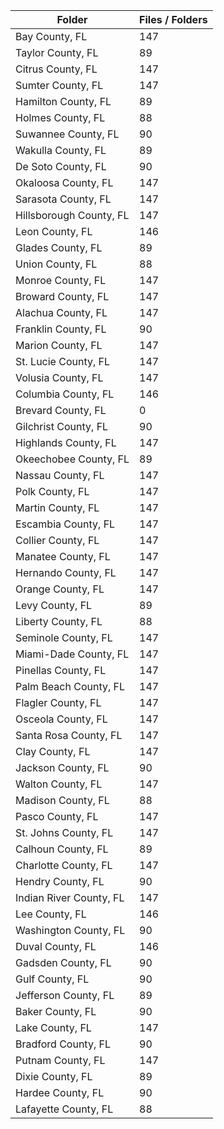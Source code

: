| Folder                  |   Files / Folders |
|-------------------------|-------------------|
| Bay County, FL          |               147 |
| Taylor County, FL       |                89 |
| Citrus County, FL       |               147 |
| Sumter County, FL       |               147 |
| Hamilton County, FL     |                89 |
| Holmes County, FL       |                88 |
| Suwannee County, FL     |                90 |
| Wakulla County, FL      |                89 |
| De Soto County, FL      |                90 |
| Okaloosa County, FL     |               147 |
| Sarasota County, FL     |               147 |
| Hillsborough County, FL |               147 |
| Leon County, FL         |               146 |
| Glades County, FL       |                89 |
| Union County, FL        |                88 |
| Monroe County, FL       |               147 |
| Broward County, FL      |               147 |
| Alachua County, FL      |               147 |
| Franklin County, FL     |                90 |
| Marion County, FL       |               147 |
| St. Lucie County, FL    |               147 |
| Volusia County, FL      |               147 |
| Columbia County, FL     |               146 |
| Brevard County, FL      |                 0 |
| Gilchrist County, FL    |                90 |
| Highlands County, FL    |               147 |
| Okeechobee County, FL   |                89 |
| Nassau County, FL       |               147 |
| Polk County, FL         |               147 |
| Martin County, FL       |               147 |
| Escambia County, FL     |               147 |
| Collier County, FL      |               147 |
| Manatee County, FL      |               147 |
| Hernando County, FL     |               147 |
| Orange County, FL       |               147 |
| Levy County, FL         |                89 |
| Liberty County, FL      |                88 |
| Seminole County, FL     |               147 |
| Miami-Dade County, FL   |               147 |
| Pinellas County, FL     |               147 |
| Palm Beach County, FL   |               147 |
| Flagler County, FL      |               147 |
| Osceola County, FL      |               147 |
| Santa Rosa County, FL   |               147 |
| Clay County, FL         |               147 |
| Jackson County, FL      |                90 |
| Walton County, FL       |               147 |
| Madison County, FL      |                88 |
| Pasco County, FL        |               147 |
| St. Johns County, FL    |               147 |
| Calhoun County, FL      |                89 |
| Charlotte County, FL    |               147 |
| Hendry County, FL       |                90 |
| Indian River County, FL |               147 |
| Lee County, FL          |               146 |
| Washington County, FL   |                90 |
| Duval County, FL        |               146 |
| Gadsden County, FL      |                90 |
| Gulf County, FL         |                90 |
| Jefferson County, FL    |                89 |
| Baker County, FL        |                90 |
| Lake County, FL         |               147 |
| Bradford County, FL     |                90 |
| Putnam County, FL       |               147 |
| Dixie County, FL        |                89 |
| Hardee County, FL       |                90 |
| Lafayette County, FL    |                88 |